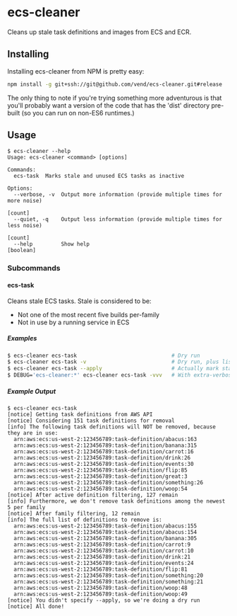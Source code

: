 # ecs-cleaner

Cleans up stale task definitions and images from ECS and ECR.

## Installing

Installing ecs-cleaner from NPM is pretty easy:

```sh
npm install -g git+ssh://git@github.com/vend/ecs-cleaner.git#release
```

The only thing to note if you're trying something more adventurous is that you'll probably
 want a version of the code that has the 'dist' directory pre-built (so you can run on non-ES6 runtimes.)

## Usage

```
$ ecs-cleaner --help
Usage: ecs-cleaner <command> [options]

Commands:
  ecs-task  Marks stale and unused ECS tasks as inactive

Options:
  --verbose, -v  Output more information (provide multiple times for more noise)
                                                                         [count]
  --quiet, -q    Output less information (provide multiple times for less noise)
                                                                         [count]
  --help         Show help                                             [boolean]
```

### Subcommands

#### ecs-task

Cleans stale ECS tasks. Stale is considered to be:

 * Not one of the most recent five builds per-family
 * Not in use by a running service in ECS

##### Examples

```sh
$ ecs-cleaner ecs-task                              # Dry run
$ ecs-cleaner ecs-task -v                           # Dry run, plus list out every task considered stale
$ ecs-cleaner ecs-task --apply                      # Actually mark stale tasks as inactive
$ DEBUG='ecs-cleaner:*' ecs-cleaner ecs-task -vvv   # With extra-verbose debugging output
```

##### Example Output

```
$ ecs-cleaner ecs-task
[notice] Getting task definitions from AWS API
[notice] Considering 151 task definitions for removal
[info] The following task definitions will NOT be removed, because they are in use:
  arn:aws:ecs:us-west-2:123456789:task-definition/abacus:163
  arn:aws:ecs:us-west-2:123456789:task-definition/banana:315
  arn:aws:ecs:us-west-2:123456789:task-definition/carrot:16
  arn:aws:ecs:us-west-2:123456789:task-definition/drink:26
  arn:aws:ecs:us-west-2:123456789:task-definition/events:30
  arn:aws:ecs:us-west-2:123456789:task-definition/flip:85
  arn:aws:ecs:us-west-2:123456789:task-definition/great:3
  arn:aws:ecs:us-west-2:123456789:task-definition/something:26
  arn:aws:ecs:us-west-2:123456789:task-definition/woop:54
[notice] After active definition filtering, 127 remain
[info] Furthermore, we don't remove task definitions among the newest 5 per family
[notice] After family filtering, 12 remain
[info] The full list of definitions to remove is:
  arn:aws:ecs:us-west-2:123456789:task-definition/abacus:155
  arn:aws:ecs:us-west-2:123456789:task-definition/abacus:154
  arn:aws:ecs:us-west-2:123456789:task-definition/banana:305
  arn:aws:ecs:us-west-2:123456789:task-definition/carrot:9
  arn:aws:ecs:us-west-2:123456789:task-definition/carrot:10
  arn:aws:ecs:us-west-2:123456789:task-definition/drink:21
  arn:aws:ecs:us-west-2:123456789:task-definition/events:24
  arn:aws:ecs:us-west-2:123456789:task-definition/flip:81
  arn:aws:ecs:us-west-2:123456789:task-definition/something:20
  arn:aws:ecs:us-west-2:123456789:task-definition/something:21
  arn:aws:ecs:us-west-2:123456789:task-definition/woop:48
  arn:aws:ecs:us-west-2:123456789:task-definition/woop:49
[notice] You didn't specify --apply, so we're doing a dry run
[notice] All done!
```
